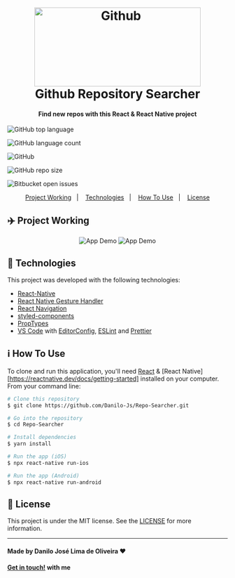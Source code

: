 <h1 align="center">
    <img alt="Github" src="https://github.githubassets.com/images/modules/open_graph/github-octocat.png" width="380" height="180"/>
    <br>
    Github Repository Searcher
</h1>

<h4 align="center">
  Find new repos with this React & React Native project
</h4>


<p align="center">
 
![GitHub top language](https://img.shields.io/github/languages/top/Danilo-Js/Repo-Searcher)
 
![GitHub language count](https://img.shields.io/github/languages/count/Danilo-Js/Repo-Shearcher)

![GitHub](https://img.shields.io/github/license/Danilo-Js/Repo-Searcher)

![GitHub repo size](https://img.shields.io/github/repo-size/Danilo-Js/Repo-Searcher)

![Bitbucket open issues](https://img.shields.io/bitbucket/issues-raw/Danilo-Js/Repo-Searcher)
</p>

<p align="center" direction="row">
  <a href="#airplane-project-working">Project Working</a>&nbsp;&nbsp;&nbsp;|&nbsp;&nbsp;&nbsp;
  <a href="#rocket-technologies">Technologies</a>&nbsp;&nbsp;&nbsp;|&nbsp;&nbsp;&nbsp;
  <a href="#information_source-how-to-use">How To Use</a>&nbsp;&nbsp;&nbsp;|&nbsp;&nbsp;&nbsp;
  <a href="#memo-license">License</a>
</p>

## :airplane: Project Working

<p align="center">
  <img alt="App Demo" src="https://res.cloudinary.com/lukemorales/image/upload/v1563901304/readme_logos/designcode_screen_01_nxrabs.gif">
  <img alt="App Demo" src="https://res.cloudinary.com/lukemorales/image/upload/v1563901538/readme_logos/designcode_screen_02_kuvvwt.gif">
</p>

## :rocket: Technologies

This project was developed with the following technologies:

-  [React-Native](https://facebook.github.io/react-native/)
-  [React Native Gesture Handler](https://kmagiera.github.io/react-native-gesture-handler/)
-  [React Navigation](https://reactnavigation.org/)
-  [styled-components](https://www.styled-components.com/)
-  [PropTypes](https://github.com/facebook/prop-types)
-  [VS Code][vc] with [EditorConfig][vceditconfig], [ESLint][vceslint] and [Prettier][vcprettier]

## :information_source: How To Use

To clone and run this application, you'll need [React](https://reactjs.org/docs/getting-started.html) & [React Native][https://reactnative.dev/docs/getting-started] installed on your computer. From your command line:

```bash
# Clone this repository
$ git clone https://github.com/Danilo-Js/Repo-Searcher.git

# Go into the repository
$ cd Repo-Searcher

# Install dependencies
$ yarn install

# Run the app (iOS)
$ npx react-native run-ios

# Run the app (Android)
$ npx react-native run-android
```

## :memo: License
This project is under the MIT license. See the [LICENSE](https://github.com/Danilo-Js/Repo-Searcher/blob/master/LICENSE) for more information.

---

#### Made by Danilo José Lima de Oliveira ♥ 
#### [Get in touch!](https://www.linkedin.com/in/danilo-js/) with me 

[vc]: https://code.visualstudio.com/
[vceditconfig]: https://marketplace.visualstudio.com/items?itemName=EditorConfig.EditorConfig
[vceslint]: https://marketplace.visualstudio.com/items?itemName=dbaeumer.vscode-eslint
[vcprettier]: https://marketplace.visualstudio.com/items?itemName=esbenp.prettier-vscode
